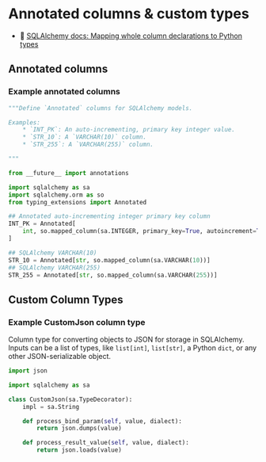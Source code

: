 # Annotated columns & custom types

- 📄 [SQLAlchemy docs: Mapping whole column declarations to Python types](https://docs.sqlalchemy.org/en/20/orm/declarative_tables.html#mapping-whole-column-declarations-to-python-types)

## Annotated columns

### Example annotated columns

```python title="annotated_columns.py" linenums="1"
"""Define `Annotated` columns for SQLAlchemy models.

Examples:
    * `INT_PK`: An auto-incrementing, primary key integer value.
    * `STR_10`: A `VARCHAR(10)` column.
    * `STR_255`: A `VARCHAR(255)` column.

"""

from __future__ import annotations

import sqlalchemy as sa
import sqlalchemy.orm as so
from typing_extensions import Annotated

## Annotated auto-incrementing integer primary key column
INT_PK = Annotated[
    int, so.mapped_column(sa.INTEGER, primary_key=True, autoincrement=True, unique=True)
]

## SQLAlchemy VARCHAR(10)
STR_10 = Annotated[str, so.mapped_column(sa.VARCHAR(10))]
## SQLAlchemy VARCHAR(255)
STR_255 = Annotated[str, so.mapped_column(sa.VARCHAR(255))]

```

## Custom Column Types

### Example CustomJson column type

Column type for converting objects to JSON for storage in SQLAlchemy. Inputs can be a list of types, like `list[int]`, `list[str]`, a Python `dict`, or any other JSON-serializable object.

```python title="CustomJson SQLAlchemy column type" linenums="1"
import json

import sqlalchemy as sa

class CustomJson(sa.TypeDecorator):
    impl = sa.String

    def process_bind_param(self, value, dialect):
        return json.dumps(value)

    def process_result_value(self, value, dialect):
        return json.loads(value)

```
